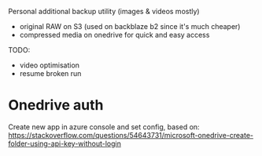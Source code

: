 Personal additional backup utility (images & videos mostly)
- original RAW on S3 (used on backblaze b2 since it's much cheaper)
- compressed media on onedrive for quick and easy access

TODO:
- video optimisation
- resume broken run

# Onedrive auth
Create new app in azure console and set config, based on:
https://stackoverflow.com/questions/54643731/microsoft-onedrive-create-folder-using-api-key-without-login


